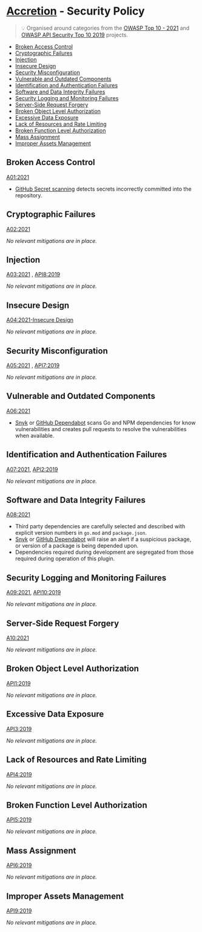 # [Accretion](https://github.com/dbtedman/kata-accretion) - Security Policy

> 💡 Organised around categories from the [OWASP Top 10 - 2021](https://owasp.org/www-project-top-ten/)
> and [OWASP API Security Top 10 2019](https://owasp.org/www-project-api-security/) projects.

-   [Broken Access Control](#broken-access-control)
-   [Cryptographic Failures](#cryptographic-failures)
-   [Injection](#injection)
-   [Insecure Design](#insecure-design)
-   [Security Misconfiguration](#security-misconfiguration)
-   [Vulnerable and Outdated Components](#vulnerable-and-outdated-components)
-   [Identification and Authentication Failures](#identification-and-authentication-failures)
-   [Software and Data Integrity Failures](#software-and-data-integrity-failures)
-   [Security Logging and Monitoring Failures](#security-logging-and-monitoring-failures)
-   [Server-Side Request Forgery](#server-side-request-forgery)
-   [Broken Object Level Authorization](#broken-object-level-authorization)
-   [Excessive Data Exposure](#excessive-data-exposure)
-   [Lack of Resources and Rate Limiting](#lack-of-resources-and-rate-limiting)
-   [Broken Function Level Authorization](#broken-function-level-authorization)
-   [Mass Assignment](#mass-assignment)
-   [Improper Assets Management](#improper-assets-management)

## Broken Access Control

[A01:2021](https://owasp.org/Top10/A01_2021-Broken_Access_Control/)

-   [GitHub Secret scanning](https://github.com/features/security) detects secrets incorrectly committed into the
    repository.

## Cryptographic Failures

[A02:2021](https://owasp.org/Top10/A02_2021-Cryptographic_Failures/)

_No relevant mitigations are in place._

## Injection

[A03:2021](https://owasp.org/Top10/A03_2021-Injection/)
, [API8:2019](https://github.com/OWASP/API-Security/blob/master/2019/en/src/0xa8-injection.md)

_No relevant mitigations are in place._

## Insecure Design

[A04:2021-Insecure Design](https://owasp.org/Top10/A04_2021-Insecure_Design/)

_No relevant mitigations are in place._

## Security Misconfiguration

[A05:2021](https://owasp.org/Top10/A05_2021-Security_Misconfiguration/)
, [API7:2019](https://github.com/OWASP/API-Security/blob/master/2019/en/src/0xa7-security-misconfiguration.md)

_No relevant mitigations are in place._

## Vulnerable and Outdated Components

[A06:2021](https://owasp.org/Top10/A06_2021-Vulnerable_and_Outdated_Components/)

-   [Snyk](https://snyk.io) or [GitHub Dependabot](https://github.com/features/security) scans Go and NPM dependencies for
    know vulnerabilities and creates pull requests to
    resolve the vulnerabilities when available.

## Identification and Authentication Failures

[A07:2021](https://owasp.org/Top10/A07_2021-Identification_and_Authentication_Failures/), [API2:2019](https://github.com/OWASP/API-Security/blob/master/2019/en/src/0xa2-broken-user-authentication.md)

_No relevant mitigations are in place._

## Software and Data Integrity Failures

[A08:2021](https://owasp.org/Top10/A08_2021-Software_and_Data_Integrity_Failures/)

-   Third party dependencies are carefully selected and described with explicit version numbers in `go.mod`
    and `package.json`.
-   [Snyk](https://snyk.io) or [GitHub Dependabot](https://github.com/features/security) will raise an alert if a
    suspicious package, or version of a package is being depended upon.
-   Dependencies required during development are segregated from those required during operation of this plugin.

## Security Logging and Monitoring Failures

[A09:2021](https://owasp.org/Top10/A09_2021-Security_Logging_and_Monitoring_Failures/), [API10:2019](https://github.com/OWASP/API-Security/blob/master/2019/en/src/0xaa-insufficient-logging-monitoring.md)

_No relevant mitigations are in place._

## Server-Side Request Forgery

[A10:2021](https://owasp.org/Top10/A10_2021-Server-Side_Request_Forgery_%28SSRF%29/)

_No relevant mitigations are in place._

## Broken Object Level Authorization

[API1:2019](https://github.com/OWASP/API-Security/blob/master/2019/en/src/0xa1-broken-object-level-authorization.md)

_No relevant mitigations are in place._

## Excessive Data Exposure

[API3:2019](https://github.com/OWASP/API-Security/blob/master/2019/en/src/0xa3-excessive-data-exposure.md)

_No relevant mitigations are in place._

## Lack of Resources and Rate Limiting

[API4:2019](https://github.com/OWASP/API-Security/blob/master/2019/en/src/0xa4-lack-of-resources-and-rate-limiting.md)

_No relevant mitigations are in place._

## Broken Function Level Authorization

[API5:2019](https://github.com/OWASP/API-Security/blob/master/2019/en/src/0xa5-broken-function-level-authorization.md)

_No relevant mitigations are in place._

## Mass Assignment

[API6:2019](https://github.com/OWASP/API-Security/blob/master/2019/en/src/0xa6-mass-assignment.md)

_No relevant mitigations are in place._

## Improper Assets Management

[API9:2019](https://github.com/OWASP/API-Security/blob/master/2019/en/src/0xa9-improper-assets-management.md)

_No relevant mitigations are in place._
